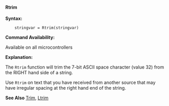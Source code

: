 <div class="section">

<div class="titlepage">

<div>

<div>

#### <span id="rtrim"></span>Rtrim

</div>

</div>

</div>

<span class="strong">**Syntax:**</span>

``` screen
    stringvar = Rtrim(stringvar)
```

<span class="strong">**Command Availability:**</span>

Available on all microcontrollers

<span class="strong">**Explanation:**</span>

The `Rtrim` function will trim the 7-bit ASCII space character (value
32) from the RIGHT hand side of a string.

Use `Rtrim` on text that you have received from another source that may
have irregular spacing at the right hand end of the string.

<span class="strong">**See Also**</span>
<a href="trim" class="link" title="Trim">Trim</a>,
<a href="ltrim" class="link" title="Ltrim">Ltrim</a>

</div>
